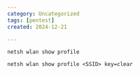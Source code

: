 ```yaml
---
category: Uncategorized
tags: [pentest]
created: 2024-12-21

---
```

```command prompt - windows
netsh wlan show profile
```

```command prompt - windows
netsh wlan show profile <SSID> key=clear
```
